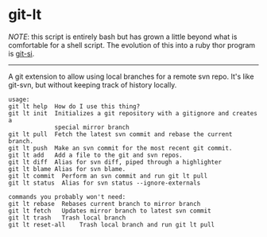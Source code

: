 git-lt
======

*NOTE*: this script is entirely bash but has grown a little beyond what is
comfortable for a shell script. The evolution of this into a ruby thor program
is [git-si](https://github.com/sirbrillig/git-si).

---

A git extension to allow using local branches for a remote svn repo. It's like
git-svn, but without keeping track of history locally.

    usage:
    git lt help  How do I use this thing?
    git lt init  Initializes a git repository with a gitignore and creates a
                 special mirror branch
    git lt pull  Fetch the latest svn commit and rebase the current branch.
    git lt push  Make an svn commit for the most recent git commit.
    git lt add   Add a file to the git and svn repos.
    git lt diff  Alias for svn diff, piped through a highlighter
    git lt blame Alias for svn blame.
    git lt commit  Perform an svn commit and run git lt pull
    git lt status  Alias for svn status --ignore-externals
    
    commands you probably won't need:
    git lt rebase  Rebases current branch to mirror branch
    git lt fetch   Updates mirror branch to latest svn commit
    git lt trash   Trash local branch
    git lt reset-all	Trash local branch and run git lt pull
